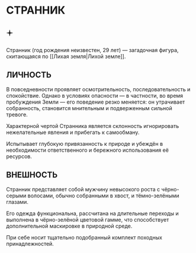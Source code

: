 # СТРАННИК

## 🟄

Странник (год рождения неизвестен, 29 лет) — загадочная фигура, скитающаяся по [[Лихая земля|Лихой земле]].

## ЛИЧНОСТЬ

В повседневности проявляет осмотрительность, последовательность и спокойствие. Однако в условиях опасности — в частности, во время пробуждения Земли — его поведение резко меняется: он утрачивает собранность, становится мнительным и подверженным сильной тревоге.

Характерной чертой Странника является склонность игнорировать нежелательные явления и прибегать к самообману.

Испытывает глубокую привязанность к природе и убеждён в необходимости ответственного и бережного использования её ресурсов.

## ВНЕШНОСТЬ

Странник представляет собой мужчину невысокого роста с чёрно-серыми волосами, обычно собранными в хвост, и тёмно-зелёными глазами.

Его одежда функциональна, рассчитана на длительные переходы и выполнена в чёрно-зелёной цветовой гамме, что способствует дополнительной маскировке в природной среде.

При себе носит тщательно подобранный комплект походных принадлежностей.